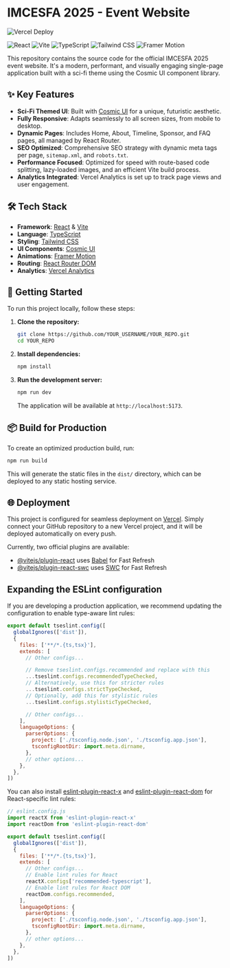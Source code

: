 # IMCESFA 2025 - Event Website

![Vercel Deploy](https://deploy-badge.vercel.app/vercel/imcesfa?style=for-the-badge)

![React](https://img.shields.io/badge/React-20232A?style=for-the-badge&logo=react&logoColor=61DAFB)
![Vite](https://img.shields.io/badge/Vite-646CFF?style=for-the-badge&logo=vite&logoColor=white)
![TypeScript](https://img.shields.io/badge/TypeScript-007ACC?style=for-the-badge&logo=typescript&logoColor=white)
![Tailwind CSS](https://img.shields.io/badge/Tailwind_CSS-38B2AC?style=for-the-badge&logo=tailwind-css&logoColor=white)
![Framer Motion](https://img.shields.io/badge/Framer_Motion-0055FF?style=for-the-badge&logo=framer&logoColor=white)

This repository contains the source code for the official IMCESFA 2025 event website. It's a modern, performant, and visually engaging single-page application built with a sci-fi theme using the Cosmic UI component library.

## ✨ Key Features

- **Sci-Fi Themed UI**: Built with [Cosmic UI](https://cosmic-ui.design/) for a unique, futuristic aesthetic.
- **Fully Responsive**: Adapts seamlessly to all screen sizes, from mobile to desktop.
- **Dynamic Pages**: Includes Home, About, Timeline, Sponsor, and FAQ pages, all managed by React Router.
- **SEO Optimized**: Comprehensive SEO strategy with dynamic meta tags per page, `sitemap.xml`, and `robots.txt`.
- **Performance Focused**: Optimized for speed with route-based code splitting, lazy-loaded images, and an efficient Vite build process.
- **Analytics Integrated**: Vercel Analytics is set up to track page views and user engagement.

## 🛠️ Tech Stack

- **Framework**: [React](https://reactjs.org/) & [Vite](https://vitejs.dev/)
- **Language**: [TypeScript](https://www.typescriptlang.org/)
- **Styling**: [Tailwind CSS](https://tailwindcss.com/)
- **UI Components**: [Cosmic UI](https://cosmic-ui.design/)
- **Animations**: [Framer Motion](https://www.framer.com/motion/)
- **Routing**: [React Router DOM](https://reactrouter.com/)
- **Analytics**: [Vercel Analytics](https://vercel.com/analytics)

## 🚀 Getting Started

To run this project locally, follow these steps:

1.  **Clone the repository:**
    ```bash
    git clone https://github.com/YOUR_USERNAME/YOUR_REPO.git
    cd YOUR_REPO
    ```

2.  **Install dependencies:**
    ```bash
    npm install
    ```

3.  **Run the development server:**
    ```bash
    npm run dev
    ```
    The application will be available at `http://localhost:5173`.

## 📦 Build for Production

To create an optimized production build, run:

```bash
npm run build
```
This will generate the static files in the `dist/` directory, which can be deployed to any static hosting service.

## 🌐 Deployment

This project is configured for seamless deployment on [Vercel](https://vercel.com/). Simply connect your GitHub repository to a new Vercel project, and it will be deployed automatically on every push.

Currently, two official plugins are available:

- [@vitejs/plugin-react](https://github.com/vitejs/vite-plugin-react/blob/main/packages/plugin-react) uses [Babel](https://babeljs.io/) for Fast Refresh
- [@vitejs/plugin-react-swc](https://github.com/vitejs/vite-plugin-react/blob/main/packages/plugin-react-swc) uses [SWC](https://swc.rs/) for Fast Refresh

## Expanding the ESLint configuration

If you are developing a production application, we recommend updating the configuration to enable type-aware lint rules:

```js
export default tseslint.config([
  globalIgnores(['dist']),
  {
    files: ['**/*.{ts,tsx}'],
    extends: [
      // Other configs...

      // Remove tseslint.configs.recommended and replace with this
      ...tseslint.configs.recommendedTypeChecked,
      // Alternatively, use this for stricter rules
      ...tseslint.configs.strictTypeChecked,
      // Optionally, add this for stylistic rules
      ...tseslint.configs.stylisticTypeChecked,

      // Other configs...
    ],
    languageOptions: {
      parserOptions: {
        project: ['./tsconfig.node.json', './tsconfig.app.json'],
        tsconfigRootDir: import.meta.dirname,
      },
      // other options...
    },
  },
])
```

You can also install [eslint-plugin-react-x](https://github.com/Rel1cx/eslint-react/tree/main/packages/plugins/eslint-plugin-react-x) and [eslint-plugin-react-dom](https://github.com/Rel1cx/eslint-react/tree/main/packages/plugins/eslint-plugin-react-dom) for React-specific lint rules:

```js
// eslint.config.js
import reactX from 'eslint-plugin-react-x'
import reactDom from 'eslint-plugin-react-dom'

export default tseslint.config([
  globalIgnores(['dist']),
  {
    files: ['**/*.{ts,tsx}'],
    extends: [
      // Other configs...
      // Enable lint rules for React
      reactX.configs['recommended-typescript'],
      // Enable lint rules for React DOM
      reactDom.configs.recommended,
    ],
    languageOptions: {
      parserOptions: {
        project: ['./tsconfig.node.json', './tsconfig.app.json'],
        tsconfigRootDir: import.meta.dirname,
      },
      // other options...
    },
  },
])
```
